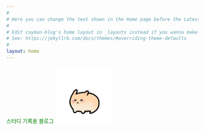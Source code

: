 ```yaml
---
#
# Here you can change the text shown in the Home page before the Latest Posts section.
#
# Edit cayman-blog's home layout in _layouts instead if you wanna make some changes
# See: https://jekyllrb.com/docs/themes/#overriding-theme-defaults
#
layout: home
---
```

<span style="color:green">스터디 기록용 블로그</span>
<img src="/HAPI.png" width="150px" height="150px" alt="HAPI">



